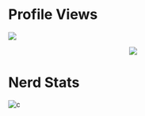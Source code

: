 # Profile Views
![](https://komarev.com/ghpvc/?username=8nz)

<p align="center">
  <a href="https://github.com/8nz">
    <img src="https://discord.c99.nl/widget/theme-4/896776566573522944.png"/>
     </a>

# Nerd Stats
![c](https://github-readme-stats.vercel.app/api/top-langs/?username=8nz&layout=compact&theme=dark)
